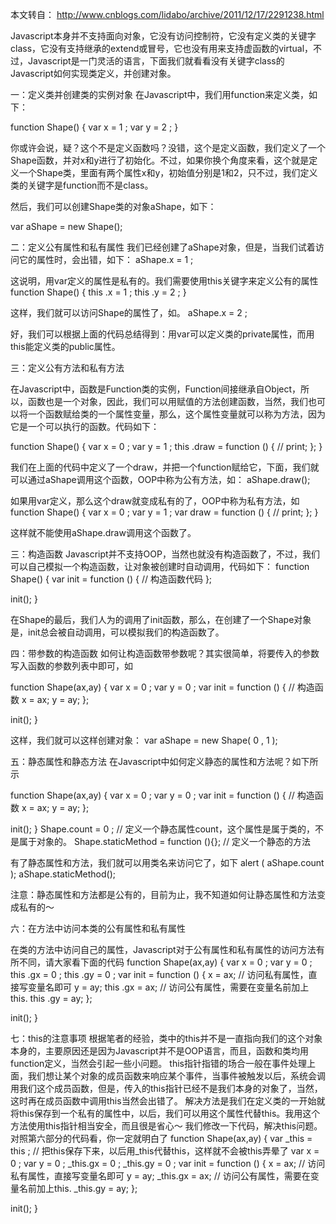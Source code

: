 本文转自： http://www.cnblogs.com/lidabo/archive/2011/12/17/2291238.html

Javascript本身并不支持面向对象，它没有访问控制符，它没有定义类的关键字class，它没有支持继承的extend或冒号，它也没有用来支持虚函数的virtual，不过，Javascript是一门灵活的语言，下面我们就看看没有关键字class的Javascript如何实现类定义，并创建对象。

一：定义类并创建类的实例对象
在Javascript中，我们用function来定义类，如下：

function Shape()
{
var x = 1 ;
var y = 2 ;
}


你或许会说，疑？这个不是定义函数吗？没错，这个是定义函数，我们定义了一个Shape函数，并对x和y进行了初始化。不过，如果你换个角度来看，这个就是定义一个Shape类，里面有两个属性x和y，初始值分别是1和2，只不过，我们定义类的关键字是function而不是class。

然后，我们可以创建Shape类的对象aShape，如下：

var aShape = new Shape();



二：定义公有属性和私有属性
我们已经创建了aShape对象，但是，当我们试着访问它的属性时，会出错，如下：
aShape.x = 1 ;


这说明，用var定义的属性是私有的。我们需要使用this关键字来定义公有的属性
function Shape()
{
this .x = 1 ;
this .y = 2 ;
}


这样，我们就可以访问Shape的属性了，如。
aShape.x = 2 ;


好，我们可以根据上面的代码总结得到：用var可以定义类的private属性，而用this能定义类的public属性。

三：定义公有方法和私有方法

在Javascript中，函数是Function类的实例，Function间接继承自Object，所以，函数也是一个对象，因此，我们可以用赋值的方法创建函数，当然，我们也可以将一个函数赋给类的一个属性变量，那么，这个属性变量就可以称为方法，因为它是一个可以执行的函数。代码如下：

function Shape()
{
var x = 0 ;
var y = 1 ;
this .draw = function ()
{
// print;
};
}


我们在上面的代码中定义了一个draw，并把一个function赋给它，下面，我们就可以通过aShape调用这个函数，OOP中称为公有方法，如：
aShape.draw();


如果用var定义，那么这个draw就变成私有的了，OOP中称为私有方法，如
function Shape()
{
var x = 0 ;
var y = 1 ;
var draw = function ()
{
// print;
};
}

这样就不能使用aShape.draw调用这个函数了。



三：构造函数
Javascript并不支持OOP，当然也就没有构造函数了，不过，我们可以自己模拟一个构造函数，让对象被创建时自动调用，代码如下：
function Shape()
{
var init = function ()
{
// 构造函数代码
};

init();
}


在Shape的最后，我们人为的调用了init函数，那么，在创建了一个Shape对象是，init总会被自动调用，可以模拟我们的构造函数了。


四：带参数的构造函数
如何让构造函数带参数呢？其实很简单，将要传入的参数写入函数的参数列表中即可，如

function Shape(ax,ay)
{
var x = 0 ;
var y = 0 ;
var init = function ()
{
// 构造函数
x = ax;
y = ay;
};

init();
}


这样，我们就可以这样创建对象：
var aShape = new Shape( 0 , 1 );



五：静态属性和静态方法
在Javascript中如何定义静态的属性和方法呢？如下所示

function Shape(ax,ay)
{
var x = 0 ;
var y = 0 ;
var init = function ()
{
// 构造函数
x = ax;
y = ay;
};

init();
}
Shape.count = 0 ; // 定义一个静态属性count，这个属性是属于类的，不是属于对象的。
Shape.staticMethod = function (){}; // 定义一个静态的方法


有了静态属性和方法，我们就可以用类名来访问它了，如下
alert ( aShape.count );
aShape.staticMethod();

注意：静态属性和方法都是公有的，目前为止，我不知道如何让静态属性和方法变成私有的～



六：在方法中访问本类的公有属性和私有属性

在类的方法中访问自己的属性，Javascript对于公有属性和私有属性的访问方法有所不同，请大家看下面的代码
function Shape(ax,ay)
{
var x = 0 ;
var y = 0 ;
this .gx = 0 ;
this .gy = 0 ;
var init = function ()
{
x = ax; // 访问私有属性，直接写变量名即可
y = ay;
this .gx = ax; // 访问公有属性，需要在变量名前加上this.
this .gy = ay;
};

init();
}


七：this的注意事项
根据笔者的经验，类中的this并不是一直指向我们的这个对象本身的，主要原因还是因为Javascript并不是OOP语言，而且，函数和类均用function定义，当然会引起一些小问题。
this指针指错的场合一般在事件处理上面，我们想让某个对象的成员函数来响应某个事件，当事件被触发以后，系统会调用我们这个成员函数，但是，传入的this指针已经不是我们本身的对象了，当然，这时再在成员函数中调用this当然会出错了。
解决方法是我们在定义类的一开始就将this保存到一个私有的属性中，以后，我们可以用这个属性代替this。我用这个方法使用this指针相当安全，而且很是省心～
我们修改一下代码，解决this问题。对照第六部分的代码看，你一定就明白了
function Shape(ax,ay)
{
var _this = this ; // 把this保存下来，以后用_this代替this，这样就不会被this弄晕了
var x = 0 ;
var y = 0 ;
_this.gx = 0 ;
_this.gy = 0 ;
var init = function ()
{
x = ax; // 访问私有属性，直接写变量名即可
y = ay;
_this.gx = ax; // 访问公有属性，需要在变量名前加上this.
_this.gy = ay;
};

init();
}


